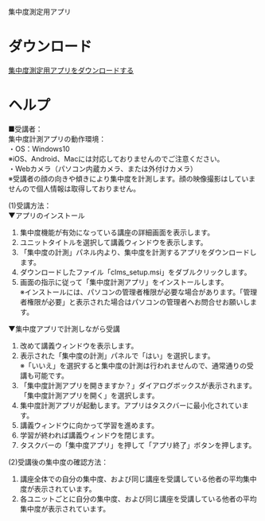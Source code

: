 集中度測定用アプリ

# ダウンロード
[集中度測定用アプリをダウンロードする](https://github.com/proseeds/concentration-app/releases/download/0.1/clms_setup.msi)

# ヘルプ
■受講者：<br />
集中度計測アプリの動作環境：<br />
・OS：Windows10<br />
※iOS、Android、Macには対応しておりませんのでご注意ください。<br />
・Webカメラ（パソコン内蔵カメラ、または外付けカメラ）<br />
※受講者の顔の向きや傾きにより集中度を計測します。顔の映像撮影はしていませんので個人情報は取得しておりません。

(1)受講方法：<br />
▼アプリのインストール
1. 集中度機能が有効になっている講座の詳細画面を表示します。<br />
2. ユニットタイトルを選択して講義ウィンドウを表示します。<br />
3. 「集中度の計測」パネル内より、集中度を計測するアプリをダウンロードします。<br />
4. ダウンロードしたファイル「clms_setup.msi」をダブルクリックします。<br />
5. 画面の指示に従って「集中度計測アプリ」をインストールします。<br />
※インストールには、パソコンの管理者権限が必要な場合があります。「管理者権限が必要」と表示された場合はパソコンの管理者へお問合せお願いします。<br />

▼集中度アプリで計測しながら受講
1. 改めて講義ウィンドウを表示します。<br />
2. 表示された「集中度の計測」パネルで「はい」を選択します。<br />
※「いいえ」を選択すると集中度の計測は行われませんので、通常通りの受講も可能です。<br />
3. 「集中度計測アプリを開きますか？」ダイアログボックスが表示されます。「集中度計測アプリを開く」を選択します。<br />
4. 集中度計測アプリが起動します。アプリはタスクバーに最小化されています。<br />
5. 講義ウィンドウに向かって学習を進めます。<br />
6. 学習が終われば講義ウィンドウを閉じます。<br />
7. タスクバーの「集中度アプリ」を押して「アプリ終了」ボタンを押します。

(2)受講後の集中度の確認方法：<br />
1. 講座全体での自分の集中度、および同じ講座を受講している他者の平均集中度が表示されています。<br />
2. 各ユニットごとに自分の集中度、および同じ講座を受講している他者の平均集中度が表示されています。
